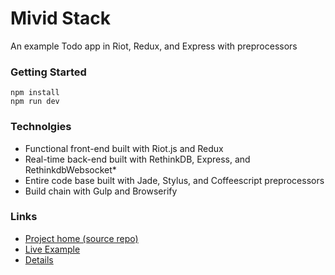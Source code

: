 Mivid Stack
===========

An example Todo app in Riot, Redux, and Express with preprocessors

### Getting Started

    npm install
    npm run dev

### Technolgies

* Functional front-end built with Riot.js and Redux
* Real-time back-end built with RethinkDB, Express, and RethinkdbWebsocket\*
* Entire code base built with Jade, Stylus, and Coffeescript preprocessors
* Build chain with Gulp and Browserify

### Links

* [Project home (source repo)](https://github.com/mividtim/mivid-stack)
* [Live Example](https://mivid-stack.herokuapp.com)
* [Details](https://github.com/mividtim/mivid-stack/blob/master/DETAILS.md)